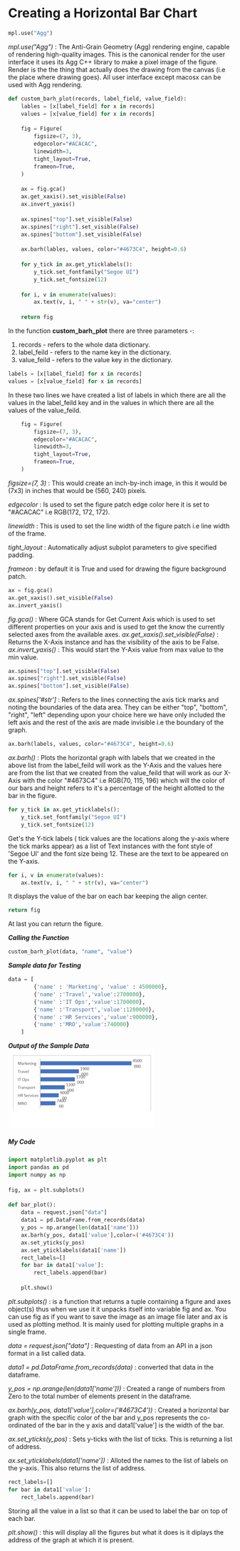 # Creating a Horizontal Bar Chart

```python
mpl.use("Agg")
```

_mpl.use("Agg")_ : The Anti-Grain Geometry (Agg) rendering engine, capable of rendering high-quality images. This is the canonical render for the user interface it uses its Agg C++ library to make a pixel image of the figure. Render is the the thing that actually does the drawing from the canvas (i.e the place where drawing goes). All user interface except macosx can be used with Agg rendering.

```python
def custom_barh_plot(records, label_field, value_field):
    lables = [x[label_field] for x in records]
    values = [x[value_field] for x in records]

    fig = Figure(
        figsize=(7, 3),
        edgecolor="#ACACAC",
        linewidth=3,
        tight_layout=True,
        frameon=True,
    )

    ax = fig.gca()
    ax.get_xaxis().set_visible(False)
    ax.invert_yaxis()

    ax.spines["top"].set_visible(False)
    ax.spines["right"].set_visible(False)
    ax.spines["bottom"].set_visible(False)

    ax.barh(lables, values, color="#4673C4", height=0.6)

    for y_tick in ax.get_yticklabels():
        y_tick.set_fontfamily("Segoe UI")
        y_tick.set_fontsize(12)

    for i, v in enumerate(values):
        ax.text(v, i, " " + str(v), va="center")

    return fig
```

In the function **custom_barh_plot** there are three parameters -:

1. records - refers to the whole data dictionary.
2. label_feild - refers to the name key in the dictionary.
3. value_feild - refers to the value key in the dictionary.

```python
labels = [x[label_field] for x in records]
values = [x[value_field] for x in records]
```

In these two lines we have created a list of labels in which there are all the values in the label_feild key and in the values in which there are all the values of the value_feild.

```python
    fig = Figure(
        figsize=(7, 3),
        edgecolor="#ACACAC",
        linewidth=3,
        tight_layout=True,
        frameon=True,
    )
```

_figsize=(7, 3)_ : This would create an inch-by-inch image, in this it would be (7x3) in inches that would be (560, 240) pixels.

_edgecolor_ : Is used to set the figure patch edge color here it is set to "#ACACAC" i.e RGB(172, 172, 172).

_linewidth_ : This is used to set the line width of the figure patch i.e line width of the frame.

_tight_layout_ : Automatically adjust subplot parameters to give specified padding.

_frameon_ : by default it is True and used for drawing the figure background patch.

```python
ax = fig.gca()
ax.get_xaxis().set_visible(False)
ax.invert_yaxis()
```

_fig.gca()_ : Where GCA stands for Get Current Axis which is used to set different properties on your axis and is used to get the know the currently selected axes from the available axes.
_ax.get_xaxis().set_visible(False)_ : Returns the X-Axis instance and has the visibility of the axis to be False.
_ax.invert_yaxis()_ : This would start the Y-Axis value from max value to the min value.

```python
ax.spines["top"].set_visible(False)
ax.spines["right"].set_visible(False)
ax.spines["bottom"].set_visible(False)
```

_ax.spines['#str']_ : Refers to the lines connecting the axis tick marks and noting the boundaries of the data area. They can be either "top", "bottom", "right", "left" depending upon your choice here we have only included the left axis and the rest of the axis are made invisible i.e the boundary of the graph.

```python
ax.barh(labels, values, color="#4673C4", height=0.6)
```

_ax.barh()_ : Plots the horizontal graph with labels that we created in the above list from the label_feild will work as the Y-Axis and the values here are from the list that we created from the value_feild that will work as our X-Axis with the color "#4673C4" i.e RGB(70, 115, 196) which will the color of our bars and height refers to it's a percentage of the height allotted to the bar in the figure.

```python
for y_tick in ax.get_yticklabels():
    y_tick.set_fontfamily("Segoe UI")
    y_tick.set_fontsize(12)
```

Get's the Y-tick labels ( tick values are the locations along the y-axis where the tick marks appear) as a list of Text instances with the font style of 'Segoe UI' and the font size being 12. These are the text to be appeared on the Y-axis.

```python
for i, v in enumerate(values):
    ax.text(v, i, " " + str(v), va="center")
```

It displays the value of the bar on each bar keeping the align center.

```python
return fig
```

At last you can return the figure.

**_Calling the Function_**

```python
custom_barh_plot(data, "name", "value")
```

**_Sample data for Testing_**

```python
data = [
        {'name' : 'Marketing', 'value' : 4500000},
        {'name' :'Travel','value':2700000},
        {'name' :'IT Ops','value':1700000},
        {'name' :'Transport','value':1200000},
        {'name' :'HR Services','value':900000},
        {'name' :'MRO','value':740000}
    ]
```

**_Output of the Sample Data_**
![alt text](https://github.com/anubhavsrivastava10/WORK/blob/master/Hbar_Output.png?raw=true "Hbar_Sample_Output")

##### My Code

```python
import matplotlib.pyplot as plt
import pandas as pd
import numpy as np

fig, ax = plt.subplots()

def bar_plot():
    data = request.json["data"]
    data1 = pd.DataFrame.from_records(data)
    y_pos = np.arange(len(data1['name']))
    ax.barh(y_pos, data1['value'],color=('#4673C4'))
    ax.set_yticks(y_pos)
    ax.set_yticklabels(data1['name'])
    rect_labels=[]
    for bar in data1['value']:
        rect_labels.append(bar)
        
    plt.show()
```

_plt.subplots()_ : is a function that returns a tuple containing a figure and axes object(s) thus when we use it it unpacks itself into variable fig and ax. You can use fig as if you want to save the image as an image file later and ax is used as plotting method. It is mainly used for plotting multiple graphs in a single frame.

_data = request.json["data"]_ : Requesting of data from an API in a json format in a list called data.

_data1 = pd.DataFrame.from_records(data)_ : converted that data in the dataframe.

_y_pos = np.arange(len(data1['name']))_ : Created a range of numbers from Zero to the total number of elements present in the dataframe.

_ax.barh(y_pos, data1['value'],color=('#4673C4'))_ : Created a horizontal bar graph with the specific color of the bar and y_pos represents the co-ordinated of the bar in the y axis and data1['value'] is the width of the bar.

_ax.set_yticks(y_pos)_ : Sets y-ticks with the list of ticks. This is returning a list of address.

_ax.set_yticklabels(data1['name'])_ : Alloted the names to the list of labels on the y-axis. This also returns the list of address.

```python
rect_labels=[]
for bar in data1['value']:
    rect_labels.append(bar)
```

Storing all the value in a list so that it can be used to label the bar on top of each bar.

_plt.show()_ : this will display all the figures but what it does is it diplays the address of the graph at which it is present.

